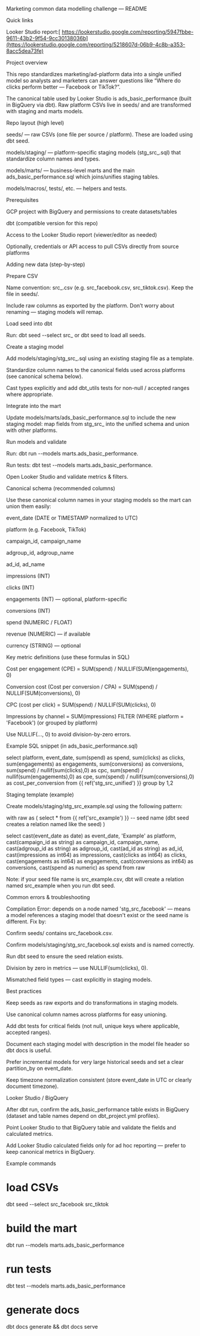 Marketing common data modelling challenge — README

Quick links

Looker Studio report:[ https://lookerstudio.google.com/reporting/5947fbbe-9611-43b2-9f54-9cc30138036b](https://lookerstudio.google.com/reporting/5218607d-06b9-4c8b-a353-8acc5dea73fe)

Project overview

This repo standardizes marketing/ad-platform data into a single unified model so analysts and marketers can answer questions like “Where do clicks perform better — Facebook or TikTok?”.

The canonical table used by Looker Studio is ads_basic_performance (built in BigQuery via dbt). Raw platform CSVs live in seeds/ and are transformed with staging and marts models.

Repo layout (high level)

seeds/ — raw CSVs (one file per source / platform). These are loaded using dbt seed.

models/staging/ — platform-specific staging models (stg_src_<platform>.sql) that standardize column names and types.

models/marts/ — business-level marts and the main ads_basic_performance.sql which joins/unifies staging tables.

models/macros/, tests/, etc. — helpers and tests.

Prerequisites

GCP project with BigQuery and permissions to create datasets/tables

dbt (compatible version for this repo)

Access to the Looker Studio report (viewer/editor as needed)

Optionally, credentials or API access to pull CSVs directly from source platforms

Adding new data (step-by-step)

Prepare CSV

Name convention: src_<platform>.csv (e.g. src_facebook.csv, src_tiktok.csv). Keep the file in seeds/.

Include raw columns as exported by the platform. Don’t worry about renaming — staging models will remap.

Load seed into dbt

Run: dbt seed --select src_<platform> or dbt seed to load all seeds.

Create a staging model

Add models/staging/stg_src_<platform>.sql using an existing staging file as a template.

Standardize column names to the canonical fields used across platforms (see canonical schema below).

Cast types explicitly and add dbt_utils tests for non-null / accepted ranges where appropriate.

Integrate into the mart

Update models/marts/ads_basic_performance.sql to include the new staging model: map fields from stg_src_<platform> into the unified schema and union with other platforms.

Run models and validate

Run: dbt run --models marts.ads_basic_performance.

Run tests: dbt test --models marts.ads_basic_performance.

Open Looker Studio and validate metrics & filters.

Canonical schema (recommended columns)

Use these canonical column names in your staging models so the mart can union them easily:

event_date (DATE or TIMESTAMP normalized to UTC)

platform (e.g. Facebook, TikTok)

campaign_id, campaign_name

adgroup_id, adgroup_name

ad_id, ad_name

impressions (INT)

clicks (INT)

engagements (INT) — optional, platform-specific

conversions (INT)

spend (NUMERIC / FLOAT)

revenue (NUMERIC) — if available

currency (STRING) — optional

Key metric definitions (use these formulas in SQL)

Cost per engagement (CPE) = SUM(spend) / NULLIF(SUM(engagements), 0)

Conversion cost (Cost per conversion / CPA) = SUM(spend) / NULLIF(SUM(conversions), 0)

CPC (cost per click) = SUM(spend) / NULLIF(SUM(clicks), 0)

Impressions by channel = SUM(impressions) FILTER (WHERE platform = 'Facebook') (or grouped by platform)

Use NULLIF(..., 0) to avoid division-by-zero errors.

Example SQL snippet (in ads_basic_performance.sql)

select
  platform,
  event_date,
  sum(spend) as spend,
  sum(clicks) as clicks,
  sum(engagements) as engagements,
  sum(conversions) as conversions,
  sum(spend) / nullif(sum(clicks),0) as cpc,
  sum(spend) / nullif(sum(engagements),0) as cpe,
  sum(spend) / nullif(sum(conversions),0) as cost_per_conversion
from {{ ref('stg_src_unified') }}
group by 1,2

Staging template (example)

Create models/staging/stg_src_example.sql using the following pattern:

with raw as (
  select * from {{ ref('src_example') }} -- seed name (dbt seed creates a relation named like the seed)
)

select
  cast(event_date as date) as event_date,
  'Example' as platform,
  cast(campaign_id as string) as campaign_id,
  campaign_name,
  cast(adgroup_id as string) as adgroup_id,
  cast(ad_id as string) as ad_id,
  cast(impressions as int64) as impressions,
  cast(clicks as int64) as clicks,
  cast(engagements as int64) as engagements,
  cast(conversions as int64) as conversions,
  cast(spend as numeric) as spend
from raw

Note: if your seed file name is src_example.csv, dbt will create a relation named src_example when you run dbt seed.

Common errors & troubleshooting

Compilation Error: depends on a node named 'stg_src_facebook' — means a model references a staging model that doesn't exist or the seed name is different. Fix by:

Confirm seeds/ contains src_facebook.csv.

Confirm models/staging/stg_src_facebook.sql exists and is named correctly.

Run dbt seed to ensure the seed relation exists.

Division by zero in metrics — use NULLIF(sum(clicks), 0).

Mismatched field types — cast explicitly in staging models.

Best practices

Keep seeds as raw exports and do transformations in staging models.

Use canonical column names across platforms for easy unioning.

Add dbt tests for critical fields (not null, unique keys where applicable, accepted ranges).

Document each staging model with description in the model file header so dbt docs is useful.

Prefer incremental models for very large historical seeds and set a clear partition_by on event_date.

Keep timezone normalization consistent (store event_date in UTC or clearly document timezone).

Looker Studio / BigQuery

After dbt run, confirm the ads_basic_performance table exists in BigQuery (dataset and table names depend on dbt_project.yml profiles).

Point Looker Studio to that BigQuery table and validate the fields and calculated metrics.

Add Looker Studio calculated fields only for ad hoc reporting — prefer to keep canonical metrics in BigQuery.

Example commands
# load CSVs
dbt seed --select src_facebook src_tiktok

# build the mart
dbt run --models marts.ads_basic_performance

# run tests
dbt test --models marts.ads_basic_performance

# generate docs
dbt docs generate && dbt docs serve
